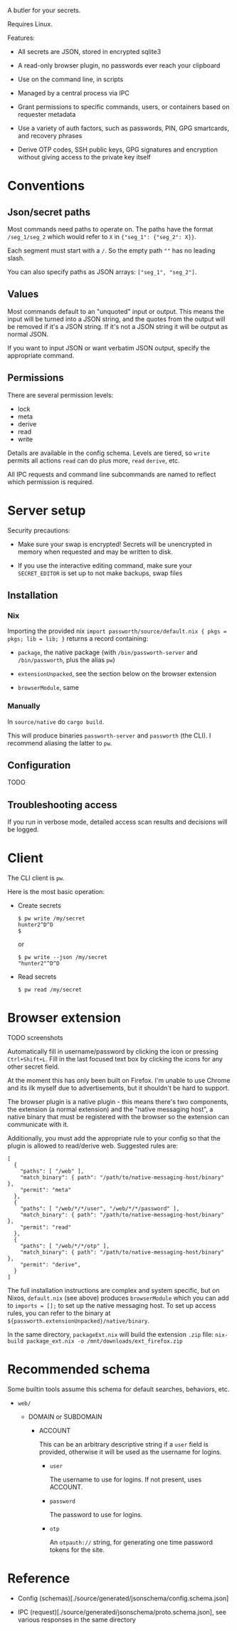 A butler for your secrets.

Requires Linux.

Features:

- All secrets are JSON, stored in encrypted sqlite3

- A read-only browser plugin, no passwords ever reach your clipboard

- Use on the command line, in scripts

- Managed by a central process via IPC

- Grant permissions to specific commands, users, or containers based on requester metadata

- Use a variety of auth factors, such as passwords, PIN, GPG smartcards, and recovery phrases

- Derive OTP codes, SSH public keys, GPG signatures and encryption without giving access to the private key itself

# Conventions

## Json/secret paths

Most commands need paths to operate on. The paths have the format `/seg_1/seg_2` which would refer to `X` in `{"seg_1": {"seg_2": X}}`.

Each segment must start with a `/`.  So the empty path `""` has no leading slash.

You can also specify paths as JSON arrays: `["seg_1", "seg_2"]`.

## Values

Most commands default to an "unquoted" input or output.  This means the input will be turned into a JSON string, and the quotes from the output will be removed if it's a JSON string. If it's not a JSON string it will be output as normal JSON.

If you want to input JSON or want verbatim JSON output, specify the appropriate command.

## Permissions

There are several permission levels:

- lock
- meta
- derive
- read
- write

Details are available in the config schema. Levels are tiered, so `write` permits all actions `read` can do plus more, `read` `derive`, etc.

All IPC requests and command line subcommands are named to reflect which permission is required.

# Server setup

Security precautions:

- Make sure your swap is encrypted! Secrets will be unencrypted in memory when requested and may be written to disk.

- If you use the interactive editing command, make sure your `SECRET_EDITOR` is set up to not make backups, swap files

## Installation

### Nix

Importing the provided nix `import passworth/source/default.nix { pkgs = pkgs; lib = lib; }` returns a record containing:

- `package`, the native package (with `/bin/passworth-server` and `/bin/passworth`, plus the alias `pw`)

- `extensionUnpacked`, see the section below on the browser extension

- `browserModule`, same

### Manually

In `source/native` do `cargo build`.

This will produce binaries `passworth-server` and `passworth` (the CLI). I recommend aliasing the latter to `pw`.

## Configuration

TODO

## Troubleshooting access

If you run in verbose mode, detailed access scan results and decisions will be logged.

# Client

The CLI client is `pw`.

Here is the most basic operation:

- Create secrets

  ```
  $ pw write /my/secret
  hunter2^D^D
  $
  ```
  or
  ```
  $ pw write --json /my/secret
  "hunter2"^D^D
  ```

- Read secrets

  ```
  $ pw read /my/secret
  ```

# Browser extension

TODO screenshots

Automatically fill in username/password by clicking the icon or pressing `Ctrl+Shift+L`. Fill in the last focused text box by clicking the icons for any other secret field.

At the moment this has only been built on Firefox.  I'm unable to use Chrome and its ilk myself due to advertisements, but it shouldn't be hard to support.

The browser plugin is a native plugin - this means there's two components, the extension (a normal extension) and the "native messaging host", a native binary that must be registered with the browser so the extension can communicate with it.

Additionally, you must add the appropriate rule to your config so that the plugin is allowed to read/derive web. Suggested rules are:

```
[
  {
    "paths": [ "/web" ],
    "match_binary": { path": "/path/to/native-messaging-host/binary" },
    "permit": "meta"
  },
  {
    "paths": [ "/web/*/*/user", "/web/*/*/password" ],
    "match_binary": { path": "/path/to/native-messaging-host/binary" },
    "permit": "read"
  },
  {
    "paths": [ "/web/*/*/otp" ],
    "match_binary": { path": "/path/to/native-messaging-host/binary" },
    "permit": "derive",
  }
]
```

The full installation instructions are complex and system specific, but on Nixos, `default.nix` (see above) produces `browserModule` which you can add to `imports = [];` to set up the native messaging host. To set up access rules, you can refer to the binary at `${passworth.extensionUnpacked}/native/binary`.

In the same directory, `packageExt.nix` will build the extension `.zip` file: `nix-build package_ext.nix -o /mnt/downloads/ext_firefox.zip`

# Recommended schema

Some builtin tools assume this schema for default searches, behaviors, etc.

- `web/`

  - DOMAIN or SUBDOMAIN

    - ACCOUNT 

      This can be an arbitrary descriptive string if a `user` field is provided, otherwise it will be used as the username for logins.

      - `user`

        The username to use for logins.  If not present, uses ACCOUNT.

      - `password`

        The password to use for logins.

      - `otp`
    
        An `otpauth://` string, for generating one time password tokens for the site.

# Reference

- Config (schemas)[./source/generated/jsonschema/config.schema.json]

- IPC (request)[./source/generated/jsonschema/proto.schema.json], see various responses in the same directory